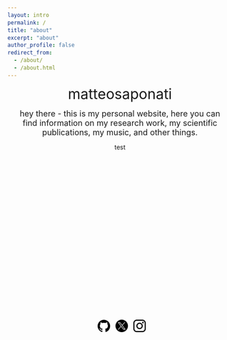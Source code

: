 ```yaml
---
layout: intro
permalink: /
title: "about"
excerpt: "about"
author_profile: false
redirect_from: 
  - /about/
  - /about.html
---
```



<div style="margin-right: 20px;">
<div style="margin-left: 20px;">

<font size="6"> <p style="text-align: center;"> matteosaponati </p></font> 

<font size="4"> <p style="text-align: center;">hey there - this is my personal website, here you can find information on my research work, my scientific publications, my music, and other things. </p></font> 

<p style="margin-bottom:10cm; text-align: center;">test</p>

<p style="text-align: center;">
 <a href="https://github.com/matteosaponati" target="_blank"><span style="display: inline-block; vertical-align: middle; margin-left: 8px;"><img src="/images/general/github_icon.png" alt="Icon" style="width: 2em; height: 2em;"></span></a>
  <a href="https://twitter.com/matteosaponati" target="_blank"><span style="display: inline-block; vertical-align: middle; margin-left: 8px;"><img src="/images/general/x_icon.png" alt="Icon" style="width: 2em; height: 2em;"></span></a>
   <a href="https://www.instagram.com/matteosaponati/" target="_blank"><span style="display: inline-block; vertical-align: middle; margin-left: 8px;"><img src="/images/general/instagram_icon.png" alt="Icon" style="width: 2em; height: 2em;"></span></a>  
</p>

